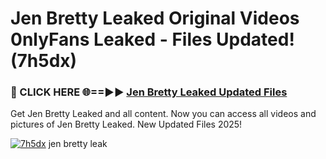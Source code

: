 # Jen Bretty Leaked Original Videos 0nlyFans Leaked - Files Updated! (7h5dx)

<h3>🔴 CLICK HERE 🌐==►► <a href="https://tinyurl.com/2jnfzry5" rel="nofollow">Jen Bretty Leaked Updated Files</a></h3>

Get Jen Bretty Leaked and all content. Now you can access all videos and pictures of Jen Bretty Leaked. New Updated Files 2025!

[![7h5dx](https://i.imgur.com/GyGTBgg.gif)](https://tinyurl.com/2jnfzry5)
jen bretty leak